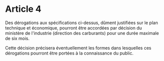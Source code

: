 # Article 4

Des dérogations aux spécifications ci-dessus, dûment justifiées sur le plan technique et économique, pourront être accordées par décision du ministère de l'industrie (direction des carburants) pour une durée maximale de six mois.

Cette décision précisera éventuellement les formes dans lesquelles ces dérogations pourront être portées à la connaissance du public.
